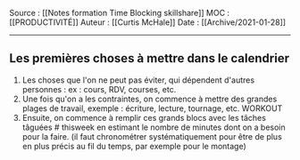 Source : [[Notes formation Time Blocking skillshare]]
MOC : [[PRODUCTIVITÉ]]
Auteur : [[Curtis McHale]]
Date : [[Archive/2021-01-28]]
***

## Les premières choses à mettre dans le calendrier
1. Les choses que l'on ne peut pas éviter, qui dépendent d'autres personnes : ex : cours, RDV, courses, etc.
2. Une fois qu'on a les contraintes, on commence à mettre des grandes plages de travail, exemple : écriture, lecture, tournage, etc. WORKOUT
3. Ensuite, on commence à remplir ces grands blocs avec les tâches tâguées # thisweek en estimant le nombre de minutes dont on a besoin pour la faire. (il faut chronométrer systématiquement pour être de plus en plus précis au fil du temps, par exemple pour le montage)